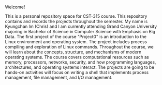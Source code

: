 Welcome!

This is a personal repository space for CST-315 course. 
This repository contains and records the projects throughout the semester. 
My name is Kyungchan Im (Chris) and I am currently attending Grand Canyon University majoring in Bachelor of Science in Computer Science with Emphasis on Big Data. 
The first project of the course "Project0" is an introduction to the Linux environment and operating system. 
The project includes process compiling and exploration of Linux commands. 
Throughout the course, we will learn about the concepts, structure, and mechanisms of modern operating systems. 
The course covers computational resources such as memory, processors, networks, security, and how programming languages, architectures, 
and operating systems interact. 
The projects are going to be hands-on activities will focus on writing a shell that implements process management, file management, and I/O management.
